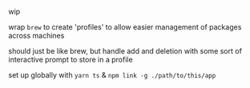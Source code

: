 wip

wrap `brew` to create 'profiles' to allow easier management of packages across machines

should just be like brew, but handle add and deletion with some sort of interactive prompt to store in a profile

set up globally with 
`yarn ts` & `npm link -g ./path/to/this/app`
